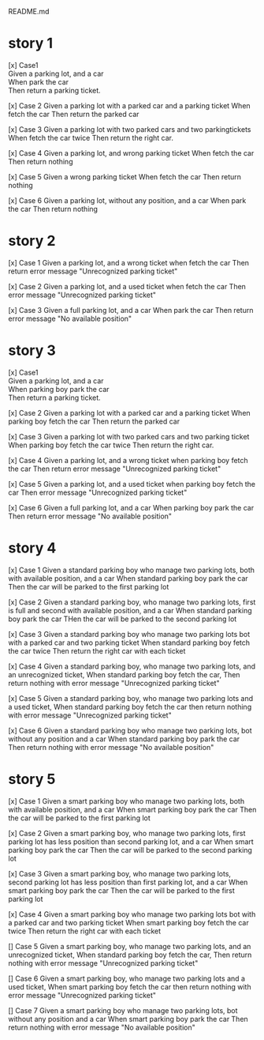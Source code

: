 README.md

# story 1
[x] Case1  
Given a parking lot, and a car  
When park the car  
Then return a parking ticket. 

[x] Case 2
Given a parking lot with a parked car and a parking ticket
When fetch the car
Then return the parked car

[x] Case 3
Given a parking lot with two parked cars and two parkingtickets
When fetch the car twice
Then return the right car.

[x] Case 4
Given a parking lot, and wrong parking ticket
When fetch the car
Then return nothing

[x] Case 5
Given a wrong parking ticket
When fetch the car
Then return nothing

[x] Case 6
Given a parking lot, without any position, and a car
When park the car
Then return nothing

# story 2

[x] Case 1
Given a parking lot, and a wrong ticket
when fetch the car
Then return error message "Unrecognized parking ticket"

[x] Case 2
Given a parking lot, and a used ticket
when fetch the car
Then error message "Unrecognized parking ticket"

[x] Case 3
Given a full parking lot, and a car
When park the car
Then return error message "No available position"

# story 3
[x] Case1  
Given a parking lot, and a car  
When parking boy park the car  
Then return a parking ticket.

[x] Case 2
Given a parking lot with a parked car and a parking ticket
When parking boy fetch the car
Then return the parked car

[x] Case 3
Given a parking lot with two parked cars and two parking ticket
When parking boy fetch the car twice
Then return the right car.

[x] Case 4
Given a parking lot, and a wrong ticket
when parking boy fetch the car
Then return error message "Unrecognized parking ticket"

[x] Case 5
Given a parking lot, and a used ticket
when parking boy fetch the car
Then error message "Unrecognized parking ticket"

[x] Case 6
Given a full parking lot, and a car
When parking boy park the car
Then return error message "No available position"

# story 4

[x] Case 1
Given a standard parking boy who manage two parking lots, both with available position, and a car
When standard parking boy park the car
Then the car will be parked to the first parking lot

[x] Case 2
Given a standard parking boy, who manage two parking lots, first is full and second with available position, and a car
When standard parking boy park the car
THen the car will be parked to the second parking lot

[x] Case 3
Given a standard parking boy who manage two parking lots bot with a parked car and two parking ticket
When standard parking boy fetch the car twice
Then return the right car with each ticket

[x] Case 4
Given a standard parking boy, who manage two parking lots, and an unrecognized ticket,
When standard parking boy fetch the car,
Then return nothing with error message "Unrecognized parking ticket"

[x] Case 5
Given a standard parking boy, who manage two parking lots and a used ticket,
When standard parking boy fetch the car
then return nothing with error message "Unrecognized parking ticket"

[x] Case 6
Given a standard parking boy who manage two parking lots, bot without any position and a car
When standard parking boy park the car
Then return nothing with error message "No available position"

# story 5

[x] Case 1
Given a smart parking boy who manage two parking lots, both with available position, and a car
When smart parking boy park the car
Then the car will be parked to the first parking lot

[x] Case 2
Given a smart parking boy, who manage two parking lots, first parking lot has less position than second parking lot, and a car
When smart parking boy park the car
Then the car will be parked to the second parking lot

[x] Case 3
Given a smart parking boy, who manage two parking lots, second parking lot has less position than first parking lot, and a car
When smart parking boy park the car
Then the car will be parked to the first parking lot

[x] Case 4
Given a smart parking boy who manage two parking lots bot with a parked car and two parking ticket
When smart parking boy fetch the car twice
Then return the right car with each ticket

[] Case 5
Given a smart parking boy, who manage two parking lots, and an unrecognized ticket,
When standard parking boy fetch the car,
Then return nothing with error message "Unrecognized parking ticket"

[] Case 6
Given a smart parking boy, who manage two parking lots and a used ticket,
When smart parking boy fetch the car
then return nothing with error message "Unrecognized parking ticket"

[] Case 7
Given a smart parking boy who manage two parking lots, bot without any position and a car
When smart parking boy park the car
Then return nothing with error message "No available position"
